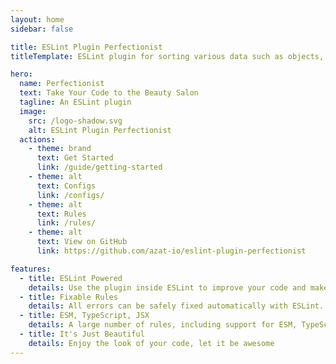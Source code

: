 ```yaml
---
layout: home
sidebar: false

title: ESLint Plugin Perfectionist
titleTemplate: ESLint plugin for sorting various data such as objects, imports, types, enums, JSX props, etc.

hero:
  name: Perfectionist
  text: Take Your Code to the Beauty Salon
  tagline: An ESLint plugin
  image:
    src: /logo-shadow.svg
    alt: ESLint Plugin Perfectionist
  actions:
    - theme: brand
      text: Get Started
      link: /guide/getting-started
    - theme: alt
      text: Configs
      link: /configs/
    - theme: alt
      text: Rules
      link: /rules/
    - theme: alt
      text: View on GitHub
      link: https://github.com/azat-io/eslint-plugin-perfectionist

features:
  - title: ESLint Powered
    details: Use the plugin inside ESLint to improve your code and make rules for other developers.
  - title: Fixable Rules
    details: All errors can be safely fixed automatically with ESLint. You don't have to do anything!
  - title: ESM, TypeScript, JSX
    details: A large number of rules, including support for ESM, TypeScript and JSX.
  - title: It's Just Beautiful
    details: Enjoy the look of your code, let it be awesome
---
```

